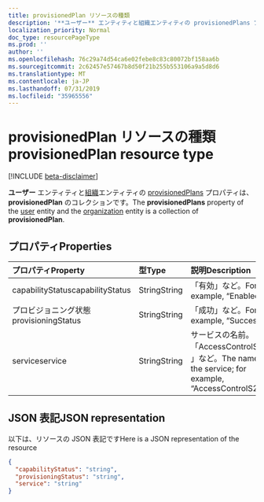 ```yaml
---
title: provisionedPlan リソースの種類
description: '**ユーザー** エンティティと組織エンティティの provisionedPlans プロパティは、**provisionedPlan** のコレクションです。'
localization_priority: Normal
doc_type: resourcePageType
ms.prod: ''
author: ''
ms.openlocfilehash: 76c29a74d54ca6e02febe8c83c80072bf158aa6b
ms.sourcegitcommit: 2c62457e57467b8d50f21b255b553106a9a5d8d6
ms.translationtype: MT
ms.contentlocale: ja-JP
ms.lasthandoff: 07/31/2019
ms.locfileid: "35965556"
---
```

# <a name="provisionedplan-resource-type"></a><span data-ttu-id="203b8-103">provisionedPlan リソースの種類</span><span class="sxs-lookup"><span data-stu-id="203b8-103">provisionedPlan resource type</span></span>

[!INCLUDE [beta-disclaimer](../../includes/beta-disclaimer.md)]

<span data-ttu-id="203b8-104">**ユーザー** エンティティと[組織](user.md)エンティティの [provisionedPlans](organization.md) プロパティは、**provisionedPlan** のコレクションです。</span><span class="sxs-lookup"><span data-stu-id="203b8-104">The **provisionedPlans** property of the [user](user.md) entity and the [organization](organization.md) entity is a collection of **provisionedPlan**.</span></span>


## <a name="properties"></a><span data-ttu-id="203b8-105">プロパティ</span><span class="sxs-lookup"><span data-stu-id="203b8-105">Properties</span></span>
| <span data-ttu-id="203b8-106">プロパティ</span><span class="sxs-lookup"><span data-stu-id="203b8-106">Property</span></span>     | <span data-ttu-id="203b8-107">型</span><span class="sxs-lookup"><span data-stu-id="203b8-107">Type</span></span>   |<span data-ttu-id="203b8-108">説明</span><span class="sxs-lookup"><span data-stu-id="203b8-108">Description</span></span>|
|:---------------|:--------|:----------|
|<span data-ttu-id="203b8-109">capabilityStatus</span><span class="sxs-lookup"><span data-stu-id="203b8-109">capabilityStatus</span></span>|<span data-ttu-id="203b8-110">String</span><span class="sxs-lookup"><span data-stu-id="203b8-110">String</span></span>|<span data-ttu-id="203b8-111">「有効」など。</span><span class="sxs-lookup"><span data-stu-id="203b8-111">For example, “Enabled”.</span></span>|
|<span data-ttu-id="203b8-112">プロビジョニング状態</span><span class="sxs-lookup"><span data-stu-id="203b8-112">provisioningStatus</span></span>|<span data-ttu-id="203b8-113">String</span><span class="sxs-lookup"><span data-stu-id="203b8-113">String</span></span>|<span data-ttu-id="203b8-114">「成功」など。</span><span class="sxs-lookup"><span data-stu-id="203b8-114">For example, “Success”.</span></span>|
|<span data-ttu-id="203b8-115">service</span><span class="sxs-lookup"><span data-stu-id="203b8-115">service</span></span>|<span data-ttu-id="203b8-116">String</span><span class="sxs-lookup"><span data-stu-id="203b8-116">String</span></span>|<span data-ttu-id="203b8-117">サービスの名前。「AccessControlS2S」など。</span><span class="sxs-lookup"><span data-stu-id="203b8-117">The name of the service; for example, “AccessControlS2S”</span></span>|

## <a name="json-representation"></a><span data-ttu-id="203b8-118">JSON 表記</span><span class="sxs-lookup"><span data-stu-id="203b8-118">JSON representation</span></span>

<span data-ttu-id="203b8-119">以下は、リソースの JSON 表記です</span><span class="sxs-lookup"><span data-stu-id="203b8-119">Here is a JSON representation of the resource</span></span>

<!-- {
  "blockType": "resource",
  "optionalProperties": [

  ],
  "@odata.type": "microsoft.graph.provisionedPlan"
}-->

```json
{
  "capabilityStatus": "string",
  "provisioningStatus": "string",
  "service": "string"
}

```

<!-- uuid: 8fcb5dbc-d5aa-4681-8e31-b001d5168d79
2015-10-25 14:57:30 UTC -->
<!--
{
  "type": "#page.annotation",
  "description": "provisionedPlan resource",
  "keywords": "",
  "section": "documentation",
  "tocPath": "",
  "suppressions": []
}
-->
